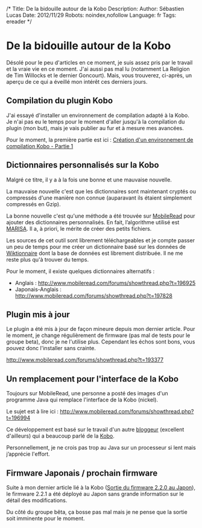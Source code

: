 /*
Title: De la bidouille autour de la Kobo
Description: 
Author: Sébastien Lucas
Date: 2012/11/29
Robots: noindex,nofollow
Language: fr
Tags: ereader
*/
# De la bidouille autour de la Kobo

Désolé pour le peu d'articles en ce moment, je suis assez pris par le travail et la vraie vie en ce moment. J'ai aussi pas mal lu (notamment La Religion de Tim Willocks et le dernier Goncourt). Mais, vous trouverez, ci-après, un aperçu de ce qui a éveillé mon intérêt ces derniers jours.

## Compilation du plugin Kobo

J'ai essayé d'installer un environnement de compilation adapté à la Kobo. Je n'ai pas eu le temps pour le moment d'aller jusqu'à la compilation du plugin (mon but), mais je vais publier au fur et à mesure mes avancées.

Pour le moment, la première partie est ici : [Création d'un environnement de compilation Kobo - Partie 1](/fr/oss/kobo-build-environment-1)

## Dictionnaires personnalisés sur la Kobo

Malgré ce titre, il y a à la fois une bonne et une mauvaise nouvelle.

La mauvaise nouvelle c'est que les dictionnaires sont maintenant cryptés ou compressés d'une manière non connue (auparavant ils étaient simplement compressés en Gzip).

La bonne nouvelle c'est qu'une méthode a été trouvée sur [MobileRead](http://www.mobileread.com/forums/showthread.php?t=194986) pour ajouter des dictionnaires personnalisés. En fait, l’algorithme utilisé est [MARISA](http://code.google.com/p/marisa-trie/). Il a, à priori, le mérite de créer des petits fichiers.

Les sources de cet outil sont librement téléchargeables et je compte passer un peu de temps pour me créer un dictionnaire basé sur les données de [Wiktionnaire](http://fr.wiktionary.org/wiki/Wiktionnaire:Page_d%E2%80%99accueil) dont la base de données est librement distribuée. Il ne me reste plus qu'à trouver du temps.

Pour le moment, il existe quelques dictionnaires alternatifs :
*	Anglais : http://www.mobileread.com/forums/showthread.php?t=196925
*	Japonais-Anglais : http://www.mobileread.com/forums/showthread.php?t=197828
  

## Plugin mis à jour

Le plugin a été mis à jour de façon mineure depuis mon dernier article. Pour le moment, je change régulièrement de firmware (pas mal de tests pour le groupe beta), donc je ne l'utilise plus. Cependant les échos sont bons, vous pouvez donc l'installer sans crainte.

http://www.mobileread.com/forums/showthread.php?t=193377

## Un remplacement pour l'interface de la Kobo

Toujours sur MobileRead, une personne a posté des images d'un programme Java qui remplace l'interface de la Kobo (nickel).

Le sujet est à lire ici : http://www.mobileread.com/forums/showthread.php?t=196994

Ce développement est basé sur le travail d'un autre [bloggeur](http://a-hackers-craic.blogspot.be/) (excellent d'ailleurs) qui a beaucoup parlé de la [Kobo](http://a-hackers-craic.blogspot.be/search/label/kobo).

Personnellement, je ne crois pas trop au Java sur un processeur si lent mais j’apprécie l'effort.

## Firmware Japonais / prochain firmware

Suite à mon dernier article lié à la Kobo ([Sortie du firmware 2.2.0 au Japon](/blog/kobo-ereader-touch-42)), le firmware 2.2.1 a été déployé au Japon sans grande information sur le détail des modifications.

Du côté du groupe bêta, ça bosse pas mal mais je ne pense que la sortie soit imminente pour le moment.
